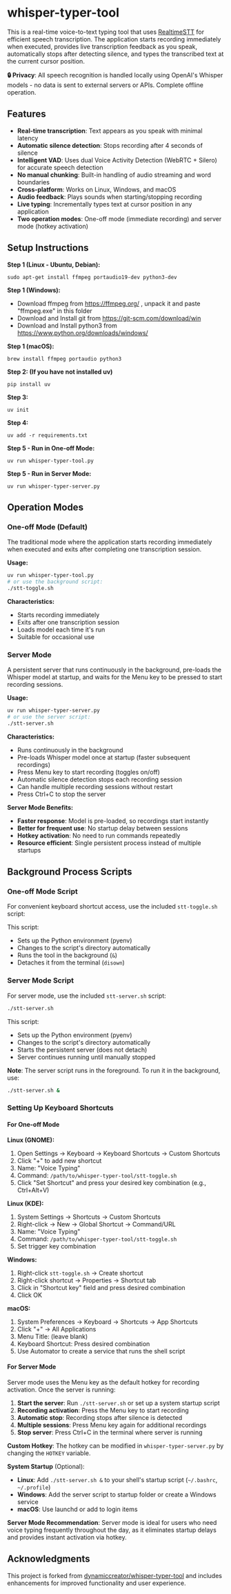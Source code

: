 # whisper-typer-tool

This is a real-time voice-to-text typing tool that uses [RealtimeSTT](https://github.com/KoljaB/RealtimeSTT) for efficient speech transcription. The application starts recording immediately when executed, provides live transcription feedback as you speak, automatically stops after detecting silence, and types the transcribed text at the current cursor position.

**🔒 Privacy**: All speech recognition is handled locally using OpenAI's Whisper models - no data is sent to external servers or APIs. Complete offline operation.

## Features

- **Real-time transcription**: Text appears as you speak with minimal latency
- **Automatic silence detection**: Stops recording after 4 seconds of silence
- **Intelligent VAD**: Uses dual Voice Activity Detection (WebRTC + Silero) for accurate speech detection
- **No manual chunking**: Built-in handling of audio streaming and word boundaries
- **Cross-platform**: Works on Linux, Windows, and macOS
- **Audio feedback**: Plays sounds when starting/stopping recording
- **Live typing**: Incrementally types text at cursor position in any application
- **Two operation modes**: One-off mode (immediate recording) and server mode (hotkey activation)

## Setup Instructions

**Step 1 (Linux - Ubuntu, Debian):**

    sudo apt-get install ffmpeg portaudio19-dev python3-dev

**Step 1 (Windows):**

- Download ffmpeg from https://ffmpeg.org/ , unpack it and paste "ffmpeg.exe" in this folder
- Download and Install git from https://git-scm.com/download/win
- Download and Install python3 from https://www.python.org/downloads/windows/

**Step 1 (macOS):**

    brew install ffmpeg portaudio python3

**Step 2: (If you have not installed uv)**

```
pip install uv
```

**Step 3:**

    uv init

**Step 4:**

    uv add -r requirements.txt

**Step 5 - Run in One-off Mode:**

    uv run whisper-typer-tool.py

**Step 5 - Run in Server Mode:**

    uv run whisper-typer-server.py

## Operation Modes

### One-off Mode (Default)

The traditional mode where the application starts recording immediately when executed and exits after completing one transcription session.

**Usage:**
```bash
uv run whisper-typer-tool.py
# or use the background script:
./stt-toggle.sh
```

**Characteristics:**
- Starts recording immediately
- Exits after one transcription session  
- Loads model each time it's run
- Suitable for occasional use

### Server Mode

A persistent server that runs continuously in the background, pre-loads the Whisper model at startup, and waits for the Menu key to be pressed to start recording sessions.

**Usage:**
```bash
uv run whisper-typer-server.py
# or use the server script:
./stt-server.sh
```

**Characteristics:**
- Runs continuously in the background
- Pre-loads Whisper model once at startup (faster subsequent recordings)
- Press Menu key to start recording (toggles on/off)
- Automatic silence detection stops each recording session
- Can handle multiple recording sessions without restart
- Press Ctrl+C to stop the server

**Server Mode Benefits:**
- **Faster response**: Model is pre-loaded, so recordings start instantly
- **Better for frequent use**: No startup delay between sessions  
- **Hotkey activation**: No need to run commands repeatedly
- **Resource efficient**: Single persistent process instead of multiple startups

## Background Process Scripts

### One-off Mode Script

For convenient keyboard shortcut access, use the included `stt-toggle.sh` script:

This script:
- Sets up the Python environment (pyenv)
- Changes to the script's directory automatically
- Runs the tool in the background (`&`)
- Detaches it from the terminal (`disown`)

### Server Mode Script

For server mode, use the included `stt-server.sh` script:

```bash
./stt-server.sh
```

This script:
- Sets up the Python environment (pyenv)
- Changes to the script's directory automatically  
- Starts the persistent server (does not detach)
- Server continues running until manually stopped

**Note**: The server script runs in the foreground. To run it in the background, use:
```bash
./stt-server.sh &
```

### Setting Up Keyboard Shortcuts

#### For One-off Mode

**Linux (GNOME):**
1. Open Settings → Keyboard → Keyboard Shortcuts → Custom Shortcuts
2. Click "+" to add new shortcut
3. Name: "Voice Typing"
4. Command: `/path/to/whisper-typer-tool/stt-toggle.sh`
5. Click "Set Shortcut" and press your desired key combination (e.g., Ctrl+Alt+V)

**Linux (KDE):**
1. System Settings → Shortcuts → Custom Shortcuts
2. Right-click → New → Global Shortcut → Command/URL
3. Name: "Voice Typing"
4. Command: `/path/to/whisper-typer-tool/stt-toggle.sh`
5. Set trigger key combination

**Windows:**
1. Right-click `stt-toggle.sh` → Create shortcut
2. Right-click shortcut → Properties → Shortcut tab
3. Click in "Shortcut key" field and press desired combination
4. Click OK

**macOS:**
1. System Preferences → Keyboard → Shortcuts → App Shortcuts
2. Click "+" → All Applications
3. Menu Title: (leave blank)
4. Keyboard Shortcut: Press desired combination
5. Use Automator to create a service that runs the shell script

#### For Server Mode

Server mode uses the Menu key as the default hotkey for recording activation. Once the server is running:

1. **Start the server**: Run `./stt-server.sh` or set up a system startup script
2. **Recording activation**: Press the Menu key to start recording  
3. **Automatic stop**: Recording stops after silence is detected
4. **Multiple sessions**: Press Menu key again for additional recordings
5. **Stop server**: Press Ctrl+C in the terminal where server is running

**Custom Hotkey**: The hotkey can be modified in `whisper-typer-server.py` by changing the `HOTKEY` variable.

**System Startup** (Optional):
- **Linux**: Add `./stt-server.sh &` to your shell's startup script (`~/.bashrc`, `~/.profile`)
- **Windows**: Add the server script to startup folder or create a Windows service
- **macOS**: Use launchd or add to login items

**Server Mode Recommendation**: Server mode is ideal for users who need voice typing frequently throughout the day, as it eliminates startup delays and provides instant activation via hotkey.

## Acknowledgments

This project is forked from [dynamiccreator/whisper-typer-tool](https://github.com/dynamiccreator/whisper-typer-tool) and includes enhancements for improved functionality and user experience.
